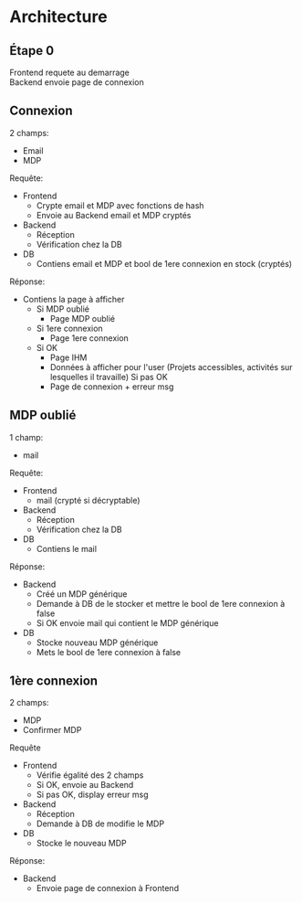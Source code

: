 # Architecture

## Étape 0  
Frontend requete au demarrage  
Backend envoie page de connexion


## Connexion

2 champs:  
- Email
- MDP

Requête:
- Frontend
	- Crypte email et MDP avec fonctions de hash
	- Envoie au Backend email et MDP cryptés
- Backend
	- Réception
	- Vérification chez la DB
- DB
	- Contiens email et MDP et bool de 1ere connexion en stock (cryptés)


Réponse:
- Contiens la page à afficher
	- Si MDP oublié
		- Page MDP oublié
	- Si 1ere connexion
		- Page 1ere connexion
	- Si OK
		- Page IHM
		- Données à afficher pour l'user (Projets accessibles, activités sur lesquelles il travaille)
	Si pas OK
		- Page de connexion + erreur msg


## MDP oublié

1 champ:
- mail

Requête:
- Frontend
	- mail (crypté si décryptable)
- Backend
	- Réception
	- Vérification chez la DB
- DB
	- Contiens le mail

Réponse:
- Backend
	- Créé un MDP générique
	- Demande à DB de le stocker et mettre le bool de 1ere connexion à false
	- Si OK envoie mail qui contient le MDP générique
- DB
	- Stocke nouveau MDP générique
	- Mets le bool de 1ere connexion à false


## 1ère connexion

2 champs:
- MDP
- Confirmer MDP

Requête
- Frontend
	- Vérifie égalité des 2 champs
	- Si OK, envoie au Backend
	- Si pas OK, display erreur msg
- Backend
	- Réception
	- Demande à DB de modifie le MDP
- DB
	- Stocke le nouveau MDP

Réponse:
- Backend
	- Envoie page de connexion à Frontend
